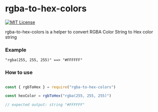 # rgba-to-hex-colors

[![MIT License][license-image]][license] 

rgba-to-hex-colors is a helper to convert RGBA Color String to Hex color string

### **Example**

```
"rgba(255, 255, 255)" ==> "#FFFFFF"
```

### **How to use**

```js

const { rgbToHex } = require("rgba-to-hex-colors")

const hexColor = rgbToHex("rgba(255, 255, 255)")

// expected output: string "#FFFFFF"

```

[license-image]: http://img.shields.io/badge/license-MIT-blue.svg
[license]: LICENSE.md

